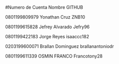 #Numero de Cuenta   Nombre              GITHUB

0801199809979       Yonathan Cruz       ZNB10

0801199615828       Jefrey Alvarado     Jefry96

0801199422183       Jorge Reyes         isaaccc182

0203199600071       Brallan Dominguez   brallanantoniodr

0801199611339       OSMIN FRANCO         Francotony28